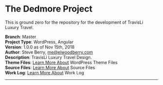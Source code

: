 # The Dedmore Project       
This is ground zero for the repository for the development of TravisLi Luxury Travel.       

**Branch**: Master       
**Project Type**: WordPress, Angular        
**Version**: 1.0.0 as of Nov 15th, 2018            
**Author**: Steve Berry, me@elwoodberry.com           
**Description**: TravisLi Luxury Travel Design.                  
**Theme Files**: [Learn More About]() WordPress Theme Files         
**Source Files**: [Learn More About]() Source Files      
**Work Log**: [Learn More About]() Work Log      
  
---        
